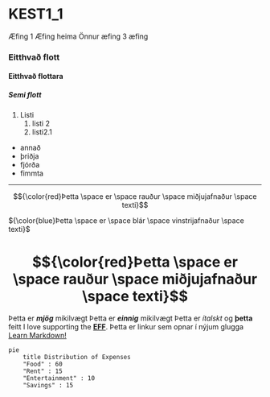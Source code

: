 # KEST1_1
Æfing 1
Æfing heima
Önnur æfing
3 æfing
### Eitthvað flott
#### Eitthvað flottara
##### Semi flott

1. Listi
   1. listi 2
   2. listi2.1
 - annað
 - þriðja
 - fjórða
 - fimmta
---
$${\color{red}Þetta \space er \space rauður \space miðjujafnaður \space texti}$$
 
${\color{blue}Þetta \space er \space blár \space vinstrijafnaður \space texti}$

# $${\color{red}Þetta \space er \space rauður \space miðjujafnaður \space texti}$$
 
 Þetta er ***mjög*** mikilvægt
Þetta er ___einnig___ mikilvægt
Þetta er *ítalskt* og **þetta** feitt
I love supporting the **[EFF](https://eff.org)**.
Þetta er linkur sem opnar í nýjum glugga
<a href="https://www.markdownguide.org" target="_blank">Learn Markdown!</a>

```mermaid
pie
    title Distribution of Expenses
    "Food" : 60
    "Rent" : 15
    "Entertainment" : 10
    "Savings" : 15
```
